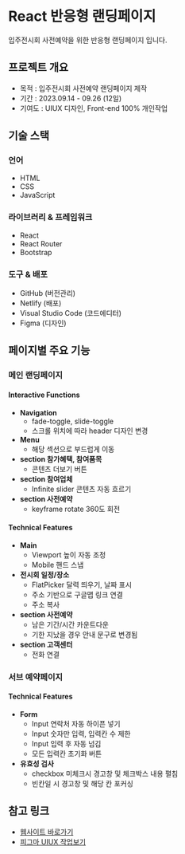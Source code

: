 # React 반응형 랜딩페이지
입주전시회 사전예약을 위한 반응형 랜딩페이지 입니다.

## 프로젝트 개요
* 목적 : 입주전시회 사전예약 랜딩페이지 제작
* 기간 : 2023.09.14 - 09.26 (12일)
* 기여도 : UIUX 디자인, Front-end 100% 개인작업

## 기술 스택
### 언어
* HTML
* CSS
* JavaScript
  
### 라이브러리 & 프레임워크
* React
* React Router
* Bootstrap

### 도구 & 배포
* GitHub (버전관리)
* Netlify (배포)
* Visual Studio Code (코드에디터)
* Figma (디자인)

## 페이지별 주요 기능
### 메인 랜딩페이지

#### Interactive Functions
* __Navigation__
  * fade-toggle, slide-toggle
  * 스크롤 위치에 따라 header 디자인 변경
* __Menu__
  * 해당 섹션으로 부드럽게 이동
* __section 참가혜택, 참여품목__
  * 콘텐츠 더보기 버튼
* __section 참여업체__
  * Infinite slider 콘텐츠 자동 흐르기
* __section 사전예약__
  * keyframe rotate 360도 회전

#### Technical Features
* __Main__
  * Viewport 높이 자동 조정
  * Mobile 핸드 스냅
* __전시회 일정/장소__
  * FlatPicker 달력 띄우기, 날짜 표시
  * 주소 기반으로 구글맵 링크 연결
  * 주소 복사
* __section 사전예약__
  * 남은 기간/시간 카운트다운
  * 기한 지났을 경우 안내 문구로 변경됨
* __section 고객센터__
  * 전화 연결

### 서브 예약페이지
#### Technical Features
* __Form__
  * Input 연락처 자동 하이픈 넣기
  * Input 숫자만 입력, 입력칸 수 제한
  * Input 입력 후 자동 넘김
  * 모든 입력칸 초기화 버튼
* __유효성 검사__
  * checkbox 미체크시 경고창 및 체크박스 내용 펼침
  * 빈칸일 시 경고창 및 해당 칸 포커싱

## 참고 링크
* [웹사이트 바로가기](https://dainty-lily-0b9306.netlify.app/)
* [피그마 UIUX 작업보기](https://www.figma.com/file/XctZukgUN8np1vCRJKhzRF/%EB%9E%9C%EB%94%A9%ED%8E%98%EC%9D%B4%EC%A7%80-%ED%86%A0%EC%8A%A4?type=design&node-id=0-1&mode=design&t=0x6XRHpTHVaUsSKl-0)

